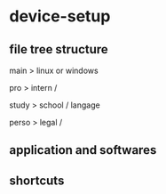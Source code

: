 # device-setup


## file tree structure

main > linux or windows

pro > intern /

study > school / langage

perso > legal /

## application and softwares

## shortcuts

